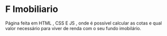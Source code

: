 # F Imobiliario
 Página feita  em HTML , CSS E JS , onde é possível calcular as cotas e qual valor necessário para viver de renda com o seu fundo  imobilário. 
